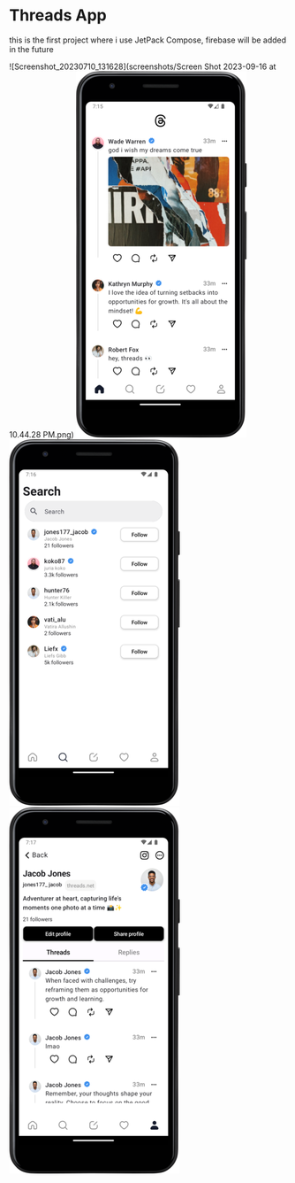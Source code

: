 # Threads App
this is the first project where i use JetPack Compose, firebase will be added in the future

![Screenshot_20230710_131628](screenshots/Screen Shot 2023-09-16 at 10.44.28 PM.png)
![Screenshot_20230710_132134](screenshots/Screenshot_20230916_211646.png)
![Screenshot_20230710_132725](screenshots/Screenshot_20230916_211744.png)
![Screenshot_20230710_131628](screenshots/Screenshot_20230916_211759.png)